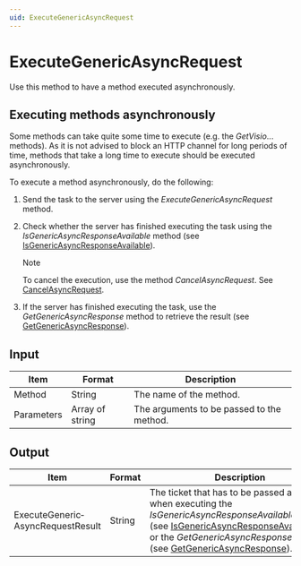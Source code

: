 ```yaml
---
uid: ExecuteGenericAsyncRequest
---
```


# ExecuteGenericAsyncRequest

Use this method to have a method executed asynchronously.

## Executing methods asynchronously

Some methods can take quite some time to execute (e.g. the *GetVisio*... methods). As it is not advised to block an HTTP channel for long periods of time, methods that take a long time to execute should be executed asynchronously.

To execute a method asynchronously, do the following:

1. Send the task to the server using the *ExecuteGenericAsyncRequest* method.

2. Check whether the server has finished executing the task using the *IsGenericAsyncResponseAvailable* method (see [IsGenericAsyncResponseAvailable](xref:IsGenericAsyncResponseAvailable)).

	> [!NOTE]
	> To cancel the execution, use the method *CancelAsyncRequest*. See [CancelAsyncRequest](xref:CancelAsyncRequest).

3. If the server has finished executing the task, use the *GetGenericAsyncResponse* method to retrieve the result (see [GetGenericAsyncResponse](xref:GetGenericAsyncResponse)).

## Input

| Item       | Format          | Description                               |
|------------|-----------------|-------------------------------------------|
| Method     | String          | The name of the method.                   |
| Parameters | Array of string | The arguments to be passed to the method. |

## Output

| Item                              | Format | Description                                                                                                                                                                                                                                                                                                                                                                   |
|-----------------------------------|--------|-------------------------------------------------------------------------------------------------------------------------------------------------------------------------------------------------------------------------------------------------------------------------------------------------------------------------------------------------------------------------------|
| ExecuteGeneric­AsyncRequestResult | String | The ticket that has to be passed along when executing the *IsGenericAsyncResponseAvailable* method (see [IsGenericAsyncResponseAvailable](xref:IsGenericAsyncResponseAvailable)) or the *GetGenericAsyncResponse* method (see [GetGenericAsyncResponse](xref:GetGenericAsyncResponse)). |

